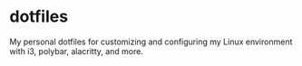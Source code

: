 # dotfiles
My personal dotfiles for customizing and configuring my Linux environment with i3, polybar, alacritty, and more.
